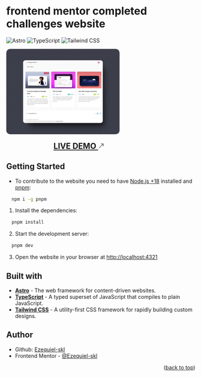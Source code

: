 <a name="readme-top"></a>

# frontend mentor completed challenges website

![Astro](https://img.shields.io/badge/astro-%232C2052.svg?style=for-the-badge&logo=astro&logoColor=white)
![TypeScript](https://img.shields.io/badge/typescript-%23007ACC.svg?style=for-the-badge&logo=typescript&logoColor=white)
![Tailwind CSS](https://img.shields.io/badge/tailwindcss-%2338B2AC.svg?style=for-the-badge&logo=tailwind-css&logoColor=white)

<img src="./screenshot.png" alt="screenshot of the website" width="60%" style="border-radius: 10px;" >

<a href="https://completed-frontend-mentor-challenges.vercel.app" target="_blank" rel="noopener noreferrer" title="Live Demo" style="display: block; font-weight: bold; text-transform: uppercase; text-decoration: underline; font-size: 1.3rem; margin: 1rem; margin-left: 25%;">
  Live Demo 
  <svg width="16" height="16" fill="currentColor">
  <path 
    fill-rule="evenodd" 
    d="M14 2.5a.5.5 0 0 0-.5-.5h-6a.5.5 0 0 0 0 1h4.793L2.146 13.146a.5.5 0 0 0 .708.708L13 3.707V8.5a.5.5 0 0 0 1 0z"/>
  </svg>
</a>

## Getting Started

- To contribute to the website you need to have [Node.js +18](https://nodejs.org/) installed and [pnpm](https://pnpm.io/):

```bash
  npm i -g pnpm
```

1. Install the dependencies: 

```bash
  pnpm install
```

2. Start the development server:

```bash
  pnpm dev
```

3. Open the website in your browser at [http://localhost:4321](http://localhost:4321)

## Built with

- [**Astro**](https://astro.build/) - The web framework for content-driven websites.
- [**TypeScript**](https://www.typescriptlang.org/) - A typed superset of JavaScript that compiles to plain JavaScript.
- [**Tailwind CSS**](https://tailwindcss.com/) - A utility-first CSS framework for rapidly building custom designs.

## Author

- Github: [Ezequiel-skl](https://github.com/Ezequiel-skl)
- Frontend Mentor - [@Ezequiel-skl](https://www.frontendmentor.io/profile/Ezequiel-skl)

<p align="right">(<a href="#readme-top">back to top</a>)</p>
